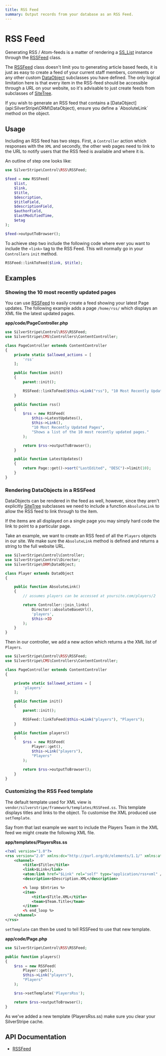 ```yaml
---
title: RSS Feed
summary: Output records from your database as an RSS Feed.
---
```


# RSS Feed

Generating RSS / Atom-feeds is a matter of rendering a [SS_List](api:SilverStripe\ORM\SS_List) instance through the [RSSFeed](api:SilverStripe\Control\RSS\RSSFeed) class.

The [RSSFeed](api:SilverStripe\Control\RSS\RSSFeed) class doesn't limit you to generating article based feeds, it is just as easy to create a feed of 
your current staff members, comments or any other custom [DataObject](api:SilverStripe\ORM\DataObject) subclasses you have defined. The only
logical limitation here is that every item in the RSS-feed should be accessible through a URL on your website, so it's 
advisable to just create feeds from subclasses of [SiteTree](api:SilverStripe\CMS\Model\SiteTree).

<div class="warning" markdown="1">
If you wish to generate an RSS feed that contains a [DataObject](api:SilverStripe\ORM\DataObject), ensure you define a `AbsoluteLink` method on
the object.
</div>

## Usage

Including an RSS feed has two steps. First, a `Controller` action which responses with the `XML` and secondly, the other 
web pages need to link to the URL to notify users that the RSS feed is available and where it is.

An outline of step one looks like:


```php
use SilverStripe\Control\RSS\RSSFeed;

$feed = new RSSFeed(
    $list,
    $link,
    $title,
    $description,
    $titleField,
    $descriptionField,
    $authorField,
    $lastModifiedTime,
    $etag
);

$feed->outputToBrowser();
```

To achieve step two include the following code where ever you want to include the `<link>` tag to the RSS Feed. This
will normally go in your `Controllers` `init` method.

```php
RSSFeed::linkToFeed($link, $title);
```

## Examples

### Showing the 10 most recently updated pages

You can use [RSSFeed](api:SilverStripe\Control\RSS\RSSFeed) to easily create a feed showing your latest Page updates. The following example adds a page
`/home/rss/` which displays an XML file the latest updated pages.

**app/code/PageController.php**

```php
use SilverStripe\Control\RSS\RSSFeed;
use SilverStripe\CMS\Controllers\ContentController;

class PageController extends ContentController 
{
    private static $allowed_actions = [
        'rss'
    ];

    public function init() 
    {
        parent::init();

        RSSFeed::linkToFeed($this->Link("rss"), "10 Most Recently Updated Pages");
    }

    public function rss() 
    {
        $rss = new RSSFeed(
            $this->LatestUpdates(), 
            $this->Link(), 
            "10 Most Recently Updated Pages", 
            "Shows a list of the 10 most recently updated pages."
        );

        return $rss->outputToBrowser();
    }

    public function LatestUpdates() 
    {
        return Page::get()->sort("LastEdited", "DESC")->limit(10);
    }
}

```

### Rendering DataObjects in a RSSFeed

DataObjects can be rendered in the feed as well, however, since they aren't explicitly [SiteTree](api:SilverStripe\CMS\Model\SiteTree) subclasses we 
need to include a function `AbsoluteLink` to allow the RSS feed to link through to the item.

<div class="info">
If the items are all displayed on a single page you may simply hard code the link to point to a particular page.
</div>

Take an example, we want to create an RSS feed of all the `Players` objects in our site. We make sure the `AbsoluteLink`
method is defined and returns a string to the full website URL.


```php
use SilverStripe\Control\Controller;
use SilverStripe\Control\Director;
use SilverStripe\ORM\DataObject;

class Player extends DataObject 
{

    public function AbsoluteLink() 
    {
        // assumes players can be accessed at yoursite.com/players/2

        return Controller::join_links(
            Director::absoluteBaseUrl(),
            'players',
            $this->ID
        );
    }
}
```

Then in our controller, we add a new action which returns a the XML list of `Players`.


```php
use SilverStripe\Control\RSS\RSSFeed;
use SilverStripe\CMS\Controllers\ContentController;

class PageController extends ContentController 
{

    private static $allowed_actions = [
        'players'
    ];

    public function init() 
    {
        parent::init();

        RSSFeed::linkToFeed($this->Link("players"), "Players");
    }

    public function players() 
    {
        $rss = new RSSFeed(
            Player::get(),
            $this->Link("players"),
            "Players"
        );

        return $rss->outputToBrowser();
    }
}
```

### Customizing the RSS Feed template

The default template used for XML view is `vendor/silverstripe/framework/templates/RSSFeed.ss`. This template displays titles and links to 
the object. To customise the XML produced use `setTemplate`.

Say from that last example we want to include the Players Team in the XML feed we might create the following XML file.

**app/templates/PlayersRss.ss**

```xml
<?xml version="1.0"?>
<rss version="2.0" xmlns:dc="http://purl.org/dc/elements/1.1/" xmlns:atom="http://www.w3.org/2005/Atom">
    <channel>
        <title>$Title</title>
        <link>$Link</link>
        <atom:link href="$Link" rel="self" type="application/rss+xml" />
        <description>$Description.XML</description>

        <% loop $Entries %>
        <item>
            <title>$Title.XML</title>
            <team>$Team.Title</team>
        </item>
        <% end_loop %>
    </channel>
</rss>
```

`setTemplate` can then be used to tell RSSFeed to use that new template. 

**app/code/Page.php**

```php
use SilverStripe\Control\RSS\RSSFeed;

public function players() 
{
    $rss = new RSSFeed(
        Player::get(),
        $this->Link("players"),
        "Players"
    );

    $rss->setTemplate('PlayersRss');

    return $rss->outputToBrowser();
}
```

<div class="warning">
As we've added a new template (PlayersRss.ss) make sure you clear your SilverStripe cache.
</div>


## API Documentation

* [RSSFeed](api:SilverStripe\Control\RSS\RSSFeed)

